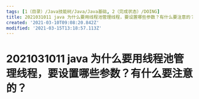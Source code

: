 ```yaml
---
tags: [1（目录）/Java技能树/Java/Java基础, 2（完成状态）/DOING]
title: 2021031011 java 为什么要用线程池管理线程，要设置哪些参数？有什么要注意的？
created: '2021-03-10T09:08:20.842Z'
modified: '2021-03-15T13:18:57.113Z'
---
```


# 2021031011 java 为什么要用线程池管理线程，要设置哪些参数？有什么要注意的？
